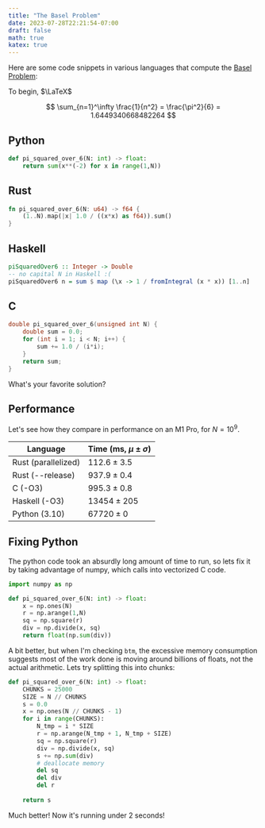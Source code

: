 ```yaml
---
title: "The Basel Problem"
date: 2023-07-28T22:21:54-07:00
draft: false
math: true
katex: true
---
```


Here are some code snippets in various languages that compute the [Basel Problem](https://en.wikipedia.org/wiki/Basel_problem):

<!--more-->

To begin, $\LaTeX$

$$
\sum_{n=1}^\infty \frac{1}{n^2} = \frac{\pi^2}{6} = 1.6449340668482264
$$

## Python

```python
def pi_squared_over_6(N: int) -> float:
    return sum(x**(-2) for x in range(1,N))
```

## Rust

```rust
fn pi_squared_over_6(N: u64) -> f64 {
    (1..N).map(|x| 1.0 / ((x*x) as f64)).sum()
}
```

## Haskell

```haskell
piSquaredOver6 :: Integer -> Double
-- no capital N in Haskell :(
piSquaredOver6 n = sum $ map (\x -> 1 / fromIntegral (x * x)) [1..n]
```

## C

```c
double pi_squared_over_6(unsigned int N) {
    double sum = 0.0;
    for (int i = 1; i < N; i++) {
        sum += 1.0 / (i*i);
    }
    return sum;
}
```

What's your favorite solution?

## Performance

Let's see how they compare in performance on an M1 Pro, for $N=10^9$.

| Language            | Time (ms, $\mu \pm \sigma$) |
| ------------------  | ----------                  |
| Rust (parallelized) | $112.6 \pm 3.5$             |
| Rust (--release)    | $937.9 \pm 0.4$             |
| C  (-O3)            | $995.3 \pm 0.8$             |
| Haskell (-O3)       | $13454 \pm 205$             |
| Python (3.10)       | $67720 \pm 0$                        |

## Fixing Python

The python code took an absurdly long amount of time to run, so lets fix it
by taking advantage of numpy, which calls into vectorized C code.

```python
import numpy as np

def pi_squared_over_6(N: int) -> float:
    x = np.ones(N)
    r = np.arange(1,N)
    sq = np.square(r)
    div = np.divide(x, sq)
    return float(np.sum(div))
```

A bit better, but when I'm checking `btm`, the excessive memory consumption
suggests most of the work done is moving around billions of floats,
not the actual arithmetic. Lets try splitting this into chunks:


```python
def pi_squared_over_6(N: int) -> float:
    CHUNKS = 25000
    SIZE = N // CHUNKS
    s = 0.0
    x = np.ones(N // CHUNKS - 1)
    for i in range(CHUNKS):
        N_tmp = i * SIZE
        r = np.arange(N_tmp + 1, N_tmp + SIZE)
        sq = np.square(r)
        div = np.divide(x, sq)
        s += np.sum(div)
        # deallocate memory
        del sq
        del div
        del r
        
    return s
```

Much better! Now it's running under 2 seconds!
